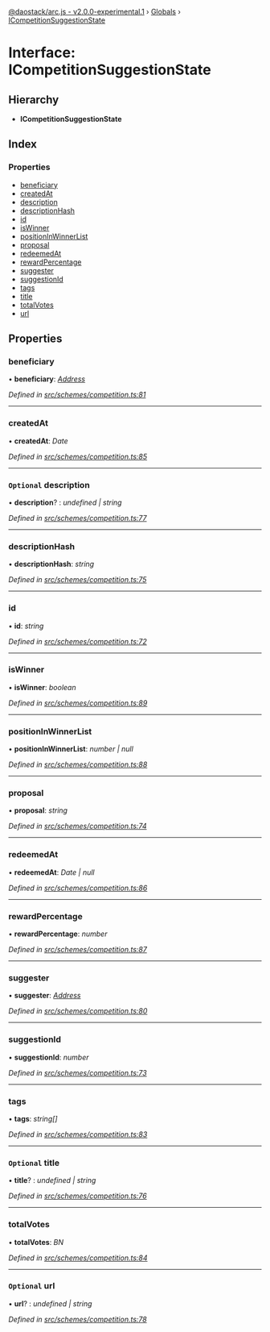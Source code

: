 [@daostack/arc.js - v2.0.0-experimental.1](../README.md) › [Globals](../globals.md) › [ICompetitionSuggestionState](icompetitionsuggestionstate.md)

# Interface: ICompetitionSuggestionState

## Hierarchy

* **ICompetitionSuggestionState**

## Index

### Properties

* [beneficiary](icompetitionsuggestionstate.md#beneficiary)
* [createdAt](icompetitionsuggestionstate.md#createdat)
* [description](icompetitionsuggestionstate.md#optional-description)
* [descriptionHash](icompetitionsuggestionstate.md#descriptionhash)
* [id](icompetitionsuggestionstate.md#id)
* [isWinner](icompetitionsuggestionstate.md#iswinner)
* [positionInWinnerList](icompetitionsuggestionstate.md#positioninwinnerlist)
* [proposal](icompetitionsuggestionstate.md#proposal)
* [redeemedAt](icompetitionsuggestionstate.md#redeemedat)
* [rewardPercentage](icompetitionsuggestionstate.md#rewardpercentage)
* [suggester](icompetitionsuggestionstate.md#suggester)
* [suggestionId](icompetitionsuggestionstate.md#suggestionid)
* [tags](icompetitionsuggestionstate.md#tags)
* [title](icompetitionsuggestionstate.md#optional-title)
* [totalVotes](icompetitionsuggestionstate.md#totalvotes)
* [url](icompetitionsuggestionstate.md#optional-url)

## Properties

###  beneficiary

• **beneficiary**: *[Address](../globals.md#address)*

*Defined in [src/schemes/competition.ts:81](https://github.com/daostack/arc.js/blob/6c661ff/src/schemes/competition.ts#L81)*

___

###  createdAt

• **createdAt**: *Date*

*Defined in [src/schemes/competition.ts:85](https://github.com/daostack/arc.js/blob/6c661ff/src/schemes/competition.ts#L85)*

___

### `Optional` description

• **description**? : *undefined | string*

*Defined in [src/schemes/competition.ts:77](https://github.com/daostack/arc.js/blob/6c661ff/src/schemes/competition.ts#L77)*

___

###  descriptionHash

• **descriptionHash**: *string*

*Defined in [src/schemes/competition.ts:75](https://github.com/daostack/arc.js/blob/6c661ff/src/schemes/competition.ts#L75)*

___

###  id

• **id**: *string*

*Defined in [src/schemes/competition.ts:72](https://github.com/daostack/arc.js/blob/6c661ff/src/schemes/competition.ts#L72)*

___

###  isWinner

• **isWinner**: *boolean*

*Defined in [src/schemes/competition.ts:89](https://github.com/daostack/arc.js/blob/6c661ff/src/schemes/competition.ts#L89)*

___

###  positionInWinnerList

• **positionInWinnerList**: *number | null*

*Defined in [src/schemes/competition.ts:88](https://github.com/daostack/arc.js/blob/6c661ff/src/schemes/competition.ts#L88)*

___

###  proposal

• **proposal**: *string*

*Defined in [src/schemes/competition.ts:74](https://github.com/daostack/arc.js/blob/6c661ff/src/schemes/competition.ts#L74)*

___

###  redeemedAt

• **redeemedAt**: *Date | null*

*Defined in [src/schemes/competition.ts:86](https://github.com/daostack/arc.js/blob/6c661ff/src/schemes/competition.ts#L86)*

___

###  rewardPercentage

• **rewardPercentage**: *number*

*Defined in [src/schemes/competition.ts:87](https://github.com/daostack/arc.js/blob/6c661ff/src/schemes/competition.ts#L87)*

___

###  suggester

• **suggester**: *[Address](../globals.md#address)*

*Defined in [src/schemes/competition.ts:80](https://github.com/daostack/arc.js/blob/6c661ff/src/schemes/competition.ts#L80)*

___

###  suggestionId

• **suggestionId**: *number*

*Defined in [src/schemes/competition.ts:73](https://github.com/daostack/arc.js/blob/6c661ff/src/schemes/competition.ts#L73)*

___

###  tags

• **tags**: *string[]*

*Defined in [src/schemes/competition.ts:83](https://github.com/daostack/arc.js/blob/6c661ff/src/schemes/competition.ts#L83)*

___

### `Optional` title

• **title**? : *undefined | string*

*Defined in [src/schemes/competition.ts:76](https://github.com/daostack/arc.js/blob/6c661ff/src/schemes/competition.ts#L76)*

___

###  totalVotes

• **totalVotes**: *BN*

*Defined in [src/schemes/competition.ts:84](https://github.com/daostack/arc.js/blob/6c661ff/src/schemes/competition.ts#L84)*

___

### `Optional` url

• **url**? : *undefined | string*

*Defined in [src/schemes/competition.ts:78](https://github.com/daostack/arc.js/blob/6c661ff/src/schemes/competition.ts#L78)*
